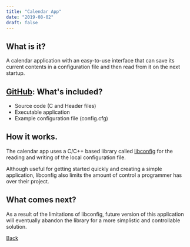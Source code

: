 ```yaml
---
title: "Calendar App"
date: "2019-08-02"
draft: false
---
```


## What is it?
A calendar application with an easy-to-use interface that can save its current contents in a configuration file and then read from it on the next startup.


## [GitHub](https://github.com/habraham2023/Calendar-App): What's included?
* Source code (C and Header files)
* Executable application
* Example configuration file (config.cfg)

## How it works.
The calendar app uses a C/C++ based library called [libconfig](https://github.com/hyperrealm/libconfig) for the reading and writing of the local configuration file.

Although useful for getting started quickly and creating a simple application, libconfig also limits the amount of control a programmer has over their project.

## What comes next?
As a result of the limitations of libconfig, future version of this application will eventually abandon the library for a more simplistic and controllable solution.

[Back](/projects)